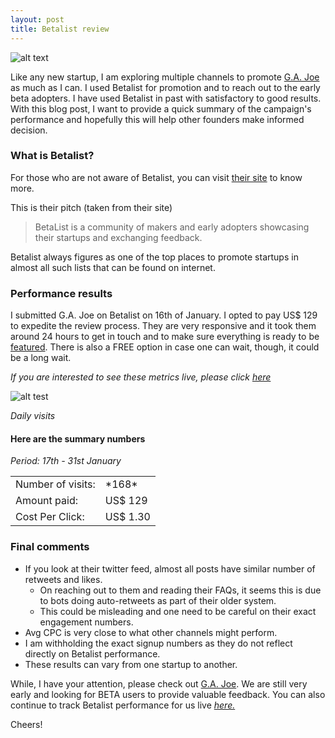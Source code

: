 ```yaml
---
layout: post
title: Betalist review  
---
```


![alt text](https://s3-us-west-2.amazonaws.com/gajoe/blog/gajoe-blog-betalist-review.png "Betalist review for G.A. Joe")

Like any new startup, I am exploring multiple channels to promote [G.A. Joe](https://gajoe.co?utm_source=blog&utm_medium=betalist) as much as I can. I used Betalist for promotion and to reach out to the early beta adopters. I have used Betalist in past with satisfactory to good results. With this blog post, I want to provide a quick summary of the campaign's performance and hopefully this will help other founders make informed decision.

### What is Betalist?
For those who are not aware of Betalist, you can visit [their site](https://betalist.com) to know more. 

This is their pitch (taken from their site)

>BetaList is a community of makers and early adopters showcasing their startups and exchanging feedback.

Betalist always figures as one of the top places to promote startups in almost all such lists that can be found on internet.

### Performance results

I submitted G.A. Joe on Betalist on 16th of January. I opted to pay US$ 129 to expedite the review process. They are very responsive and it took them around 24 hours to get in touch and to make sure everything is ready to be [featured](https://betalist.com/startups/g-a-joe). There is also a FREE option in case one can wait, though, it could be a long wait.

_If you are interested to see these metrics live, please click [here](https://gajoe.co/app/share/#/ayft-i3eR-5JwF)_

![alt test](https://s3-us-west-2.amazonaws.com/gajoe/blog/gajoe-blog-betalist-review-ctrs.png "Daily visit breakdown")

*Daily visits*

#### Here are the summary numbers

*Period: 17th - 31st January*

<table>
  <tr>
    <td>Number of visits: </td>
    <td>*168*</td>
  </tr>
  <tr>
    <td>Amount paid: </td>
    <td>US$ 129</td>
  </tr>
  <tr>
    <td>Cost Per Click: </td>
    <td>US$ 1.30</td>
  </tr>
</table>

### Final comments

+ If you look at their twitter feed, almost all posts have similar number of retweets and likes. 
	- On reaching out to them and reading their FAQs, it seems this is due to bots doing auto-retweets as part of their older system. 
	- This could be misleading and one need to be careful on their exact engagement numbers.
+ Avg CPC is very close to what other channels might perform.
+ I am withholding the exact signup numbers as they do not reflect directly on Betalist performance.
+ These results can vary from one startup to another.

While, I have your attention, please check out [G.A. Joe](https://gajoe.co?utm_source=blog&utm_medium=betalist). We are still very early and looking for BETA users to provide valuable feedback. You can also continue to track Betalist performance for us live _[here.](https://gajoe.co/app/share/#/ayft-i3eR-5JwF)_

Cheers!

